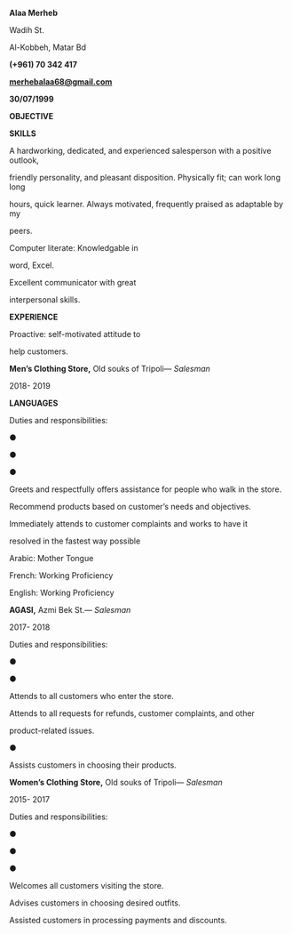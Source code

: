 ﻿

**Alaa Merheb**

Wadih St.

Al-Kobbeh, Matar Bd

**(+961) 70 342 417**

[**merhebalaa68@gmail.com**](mailto:merhebalaa68@gmail.com)

**30/07/1999**

**OBJECTIVE**

**SKILLS**

A hardworking, dedicated, and experienced salesperson with a positive outlook,

friendly personality, and pleasant disposition. Physically fit; can work long long

hours, quick learner. Always motivated, frequently praised as adaptable by my

peers.

Computer literate: Knowledgable in

word, Excel.

Excellent communicator with great

interpersonal skills.

**EXPERIENCE**

Proactive: self-motivated attitude to

help customers.

**Men’s Clothing Store,** Old souks of Tripoli— *Salesman*

2018- 2019

**LANGUAGES**

Duties and responsibilities:

●

●

●

Greets and respectfully offers assistance for people who walk in the store.

Recommend products based on customer’s needs and objectives.

Immediately attends to customer complaints and works to have it

resolved in the fastest way possible

Arabic: Mother Tongue

French: Working Proficiency

English: Working Proficiency

**AGASI,** Azmi Bek St.— *Salesman*

2017- 2018

Duties and responsibilities:

●

●

Attends to all customers who enter the store.

Attends to all requests for refunds, customer complaints, and other

product-related issues.

●

Assists customers in choosing their products.

**Women’s Clothing Store,** Old souks of Tripoli— *Salesman*

2015- 2017

Duties and responsibilities:

●

●

●

Welcomes all customers visiting the store.

Advises customers in choosing desired outfits.

Assisted customers in processing payments and discounts.


